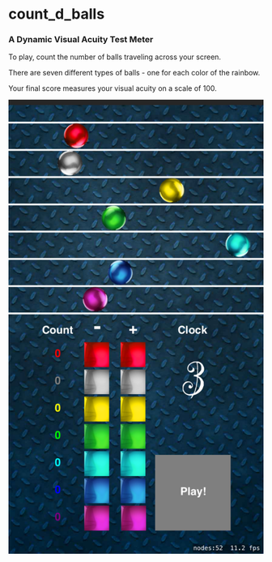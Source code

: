 # count_d_balls
### A Dynamic Visual Acuity Test Meter

To play, count the number of balls traveling across your screen.

There are seven different types of balls - one for each color of the rainbow.

Your final score measures your visual acuity on a scale of 100.

<img src ="Simulator%20Screen%20Shot%20-%20iPhone%208%20Plus%20-%202020-09-26%20at%2019.27.49.png"></a>
